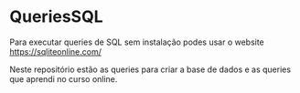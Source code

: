# QueriesSQL

Para executar queries de SQL sem instalação podes usar o website https://sqliteonline.com/

Neste repositório estão as queries para criar a base de dados e as queries que aprendi no curso online.
